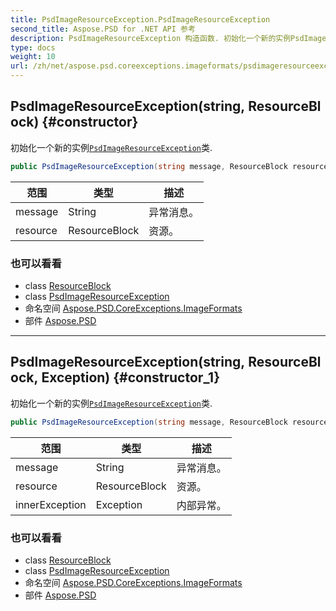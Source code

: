 ```yaml
---
title: PsdImageResourceException.PsdImageResourceException
second_title: Aspose.PSD for .NET API 参考
description: PsdImageResourceException 构造函数. 初始化一个新的实例PsdImageResourceException类.
type: docs
weight: 10
url: /zh/net/aspose.psd.coreexceptions.imageformats/psdimageresourceexception/psdimageresourceexception/
---
```

## PsdImageResourceException(string, ResourceBlock) {#constructor}

初始化一个新的实例[`PsdImageResourceException`](../)类.

```csharp
public PsdImageResourceException(string message, ResourceBlock resource)
```

| 范围 | 类型 | 描述 |
| --- | --- | --- |
| message | String | 异常消息。 |
| resource | ResourceBlock | 资源。 |

### 也可以看看

* class [ResourceBlock](../../../aspose.psd.fileformats.psd/resourceblock/)
* class [PsdImageResourceException](../)
* 命名空间 [Aspose.PSD.CoreExceptions.ImageFormats](../../psdimageresourceexception/)
* 部件 [Aspose.PSD](../../../)

---

## PsdImageResourceException(string, ResourceBlock, Exception) {#constructor_1}

初始化一个新的实例[`PsdImageResourceException`](../)类.

```csharp
public PsdImageResourceException(string message, ResourceBlock resource, Exception innerException)
```

| 范围 | 类型 | 描述 |
| --- | --- | --- |
| message | String | 异常消息。 |
| resource | ResourceBlock | 资源。 |
| innerException | Exception | 内部异常。 |

### 也可以看看

* class [ResourceBlock](../../../aspose.psd.fileformats.psd/resourceblock/)
* class [PsdImageResourceException](../)
* 命名空间 [Aspose.PSD.CoreExceptions.ImageFormats](../../psdimageresourceexception/)
* 部件 [Aspose.PSD](../../../)


